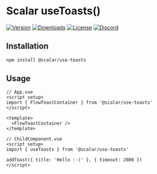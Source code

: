 # Scalar useToasts()

[![Version](https://img.shields.io/npm/v/%40scalar/use-toasts)](https://www.npmjs.com/package/@scalar/use-toasts)
[![Downloads](https://img.shields.io/npm/dm/%40scalar/use-toasts)](https://www.npmjs.com/package/@scalar/use-toasts)
[![License](https://img.shields.io/npm/l/%40scalar%2Fuse-toasts)](https://www.npmjs.com/package/@scalar/use-toasts)
[![Discord](https://img.shields.io/discord/1135330207960678410?style=flat&color=5865F2)](https://discord.gg/8HeZcRGPFS)

## Installation

```bash
npm install @scalar/use-toasts
```

## Usage

```vue
// App.vue
<script setup>
import { FlowToastContainer } from '@scalar/use-toasts'
</script>

<template>
  <FlowToastContainer />
</template>
```

```vue
// ChildComponent.vue
<script setup>
import { useToasts } from '@scalar/use-toasts'

addToast({ title: 'Hello :-)' }, { timeout: 2000 })
</script>
```
